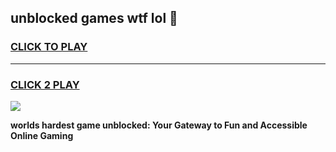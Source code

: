 
## unblocked games wtf lol 👋
<h3>
<a href="https://premium.freeplayer.one?title=unblocked_games_wtf_lol&ref=12F">CLICK TO PLAY</a></h3>
<hr>

<h3>
<a href="https://premium.freeplayer.one?title=unblocked_games_wtf_lol&ref=12F">CLICK 2 PLAY</a>
  
</h3>

<a href="https://premium.freeplayer.one?title=unblocked_games_wtf_lol&ref=12F/"><img src="https://clearcache.store/games.png"></a>


**worlds hardest game unblocked: Your Gateway to Fun and Accessible Online Gaming**
